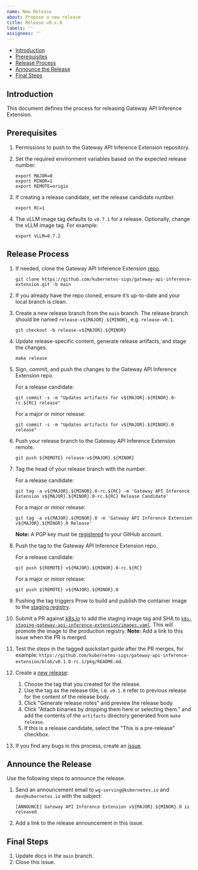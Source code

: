 ```yaml
---
name: New Release
about: Propose a new release
title: Release v0.x.0
labels: ''
assignees: ''
---
```


- [Introduction](#introduction)
- [Prerequisites](#prerequisites)
- [Release Process](#release-process)
- [Announce the Release](#announce-the-release)
- [Final Steps](#final-steps)

## Introduction

This document defines the process for releasing Gateway API Inference Extension.

## Prerequisites

1. Permissions to push to the Gateway API Inference Extension repository.

2. Set the required environment variables based on the expected release number:

   ```shell
   export MAJOR=0
   export MINOR=1
   export REMOTE=origin
   ```

3. If creating a release candidate, set the release candidate number.

   ```shell
   export RC=1
   ```

4. The vLLM image tag defaults to `v0.7.1` for a release. Optionally, change the vLLM image tag. For example:

   ```shell
   export VLLM=0.7.2
   ```

## Release Process

1. If needed, clone the Gateway API Inference Extension [repo][repo].

   ```shell
   git clone https://github.com/kubernetes-sigs/gateway-api-inference-extension.git -b main
   ```

2. If you already have the repo cloned, ensure it’s up-to-date and your local branch is clean.

3. Create a new release branch from the `main` branch. The release branch should be named `release-v${MAJOR}.${MINOR}`, e.g. `release-v0.1`.

   ```shell
   git checkout -b release-v${MAJOR}.${MINOR}
   ```

4. Update release-specific content, generate release artifacts, and stage the changes.

   ```shell
   make release
   ```

5. Sign, commit, and push the changes to the Gateway API Inference Extension repo.

   For a release candidate:

    ```shell
    git commit -s -m "Updates artifacts for v${MAJOR}.${MINOR}.0-rc.${RC} release"
    ```

   For a major or minor release:

    ```shell
    git commit -s -m "Updates artifacts for v${MAJOR}.${MINOR}.0 release"
    ```

6. Push your release branch to the Gateway API Inference Extension remote.

    ```shell
    git push ${REMOTE} release-v${MAJOR}.${MINOR}
    ```

7. Tag the head of your release branch with the number.

   For a release candidate:

    ```shell
    git tag -a v${MAJOR}.${MINOR}.0-rc.${RC} -m 'Gateway API Inference Extension v${MAJOR}.${MINOR}.0-rc.${RC} Release Candidate'
    ```

   For a major or minor release:

    ```shell
    git tag -a v${MAJOR}.${MINOR}.0 -m 'Gateway API Inference Extension v${MAJOR}.${MINOR}.0 Release'
    ```

   **Note:** A PGP key must be [registered] to your GitHub account.

8. Push the tag to the Gateway API Inference Extension repo.

   For a release candidate:

    ```shell
    git push ${REMOTE} v${MAJOR}.${MINOR}.0-rc.${RC}
    ```

   For a major or minor release:

    ```shell
    git push ${REMOTE} v${MAJOR}.${MINOR}.0
    ```

9. Pushing the tag triggers Prow to build and publish the container image to the [staging registry][].
10. Submit a PR against [k8s.io][] to add the staging image tag and SHA to [`k8s-staging-gateway-api-inference-extension/images.yaml`][yaml]. This will
   promote the image to the production registry. **Note:** Add a link to this issue when the PR is merged.
11. Test the steps in the tagged quickstart guide after the PR merges, for example: `https://github.com/kubernetes-sigs/gateway-api-inference-extension/blob/v0.1.0-rc.1/pkg/README.md`.
12. Create a [new release][]:
    1. Choose the tag that you created for the release.
    2. Use the tag as the release title, i.e. `v0.1.0` refer to previous release for the content of the release body.
    3. Click "Generate release notes" and preview the release body.
    4. Click "Attach binaries by dropping them here or selecting them." and add the contents of the `artifacts` directory generated from `make release`.
    5. If this is a release candidate, select the "This is a pre-release" checkbox.
13. If you find any bugs in this process, create an [issue][].

## Announce the Release

Use the following steps to announce the release.

1. Send an announcement email to `wg-serving@kubernetes.io` and `dev@kubernetes.io` with the subject:

   ```shell
   [ANNOUNCE] Gateway API Inference Extension v${MAJOR}.${MINOR}.0 is released
   ```

2. Add a link to the release announcement in this issue. <!-- link to an example email once we have one -->

## Final Steps

1. Update docs in the `main` branch. <!-- link to example PR once we have one -->
2. Close this issue.

[repo]: https://github.com/kubernetes-sigs/gateway-api-inference-extension
[staging registry]: https://console.cloud.google.com/artifacts/docker/k8s-staging-images/us-central1/gateway-api-inference-extension/epp
[new release]: https://github.com/kubernetes-sigs/gateway-api-inference-extension/releases/new
[registered]: https://docs.github.com/en/authentication/managing-commit-signature-verification/checking-for-existing-gpg-keys
[k8s.io]: https://github.com/kubernetes/k8s.io
[yaml]: https://github.com/kubernetes/k8s.io/blob/main/registry.k8s.io/images/k8s-staging-gateway-api-inference-extension/images.yaml
[issue]: https://github.com/kubernetes-sigs/gateway-api-inference-extension/issues/new/choose
